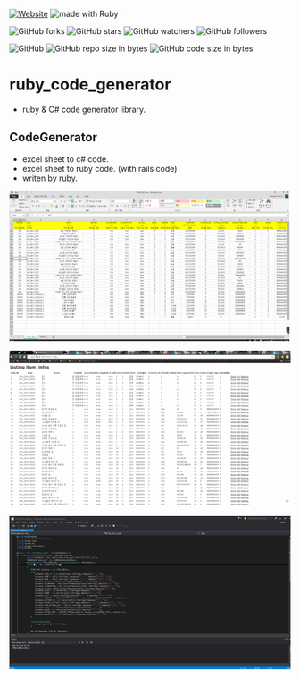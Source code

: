[![Website](https://img.shields.io/website-up-down-green-red/http/shields.io.svg?label=elky-essay)](https://elky84.github.io)
<img src="https://img.shields.io/badge/made%20with-Ruby-red.svg" alt="made with Ruby">

![GitHub forks](https://img.shields.io/github/forks/elky84/ruby_code_generator.svg?style=social&label=Fork)
![GitHub stars](https://img.shields.io/github/stars/elky84/ruby_code_generator.svg?style=social&label=Stars)
![GitHub watchers](https://img.shields.io/github/watchers/elky84/ruby_code_generator.svg?style=social&label=Watch)
![GitHub followers](https://img.shields.io/github/followers/elky84.svg?style=social&label=Follow)

![GitHub](https://img.shields.io/github/license/mashape/apistatus.svg)
![GitHub repo size in bytes](https://img.shields.io/github/repo-size/elky84/ruby_code_generator.svg)
![GitHub code size in bytes](https://img.shields.io/github/languages/code-size/elky84/ruby_code_generator.svg)

# ruby_code_generator
* ruby & C# code generator library.

## CodeGenerator
* excel sheet to c# code. 
* excel sheet to ruby code. (with rails code)
* writen by ruby.

![ruby_code_generator_01](./ruby_code_generator_01.png)

![ruby_code_generator_02](./ruby_code_generator_02.png)

![ruby_code_generator_03](./ruby_code_generator_03.png)

